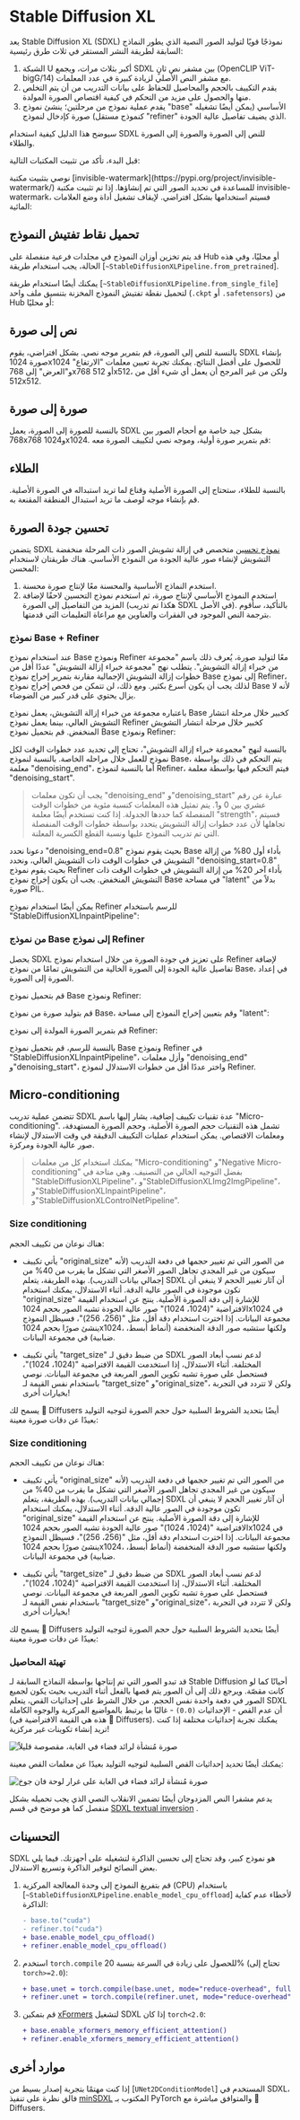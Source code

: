 # Stable Diffusion XL

يعد Stable Diffusion XL (SDXL) نموذجًا قويًا لتوليد الصور النصية الذي يطور النماذج السابقة لطريقة النشر المستقر في ثلاث طرق رئيسية:

1. الشبكة U أكبر بثلاث مرات، ويجمع SDXL بين مشفر نص ثانٍ (OpenCLIP ViT-bigG/14) مع مشفر النص الأصلي لزيادة كبيرة في عدد المعلمات.
2. يقدم التكييف بالحجم والمحاصيل للحفاظ على بيانات التدريب من أن يتم التخلص منها والحصول على مزيد من التحكم في كيفية اقتصاص الصورة المولدة.
3. يقدم عملية نموذج من مرحلتين؛ ينشئ نموذج "base" الأساسي (يمكن أيضًا تشغيله كنموذج مستقل) صورة كإدخال لنموذج "refiner" الذي يضيف تفاصيل عالية الجودة.

سيوضح هذا الدليل كيفية استخدام SDXL للنص إلى الصورة والصورة إلى الصورة والطلاء.

قبل البدء، تأكد من تثبيت المكتبات التالية:

<Tip warning={true}>
نوصي بتثبيت مكتبة [invisible-watermark](https://pypi.org/project/invisible-watermark/) للمساعدة في تحديد الصور التي تم إنشاؤها. إذا تم تثبيت مكتبة invisible-watermark، فسيتم استخدامها بشكل افتراضي. لإيقاف تشغيل أداة وضع العلامات المائية:

</Tip>

## تحميل نقاط تفتيش النموذج

قد يتم تخزين أوزان النموذج في مجلدات فرعية منفصلة على Hub أو محليًا، وفي هذه الحالة، يجب استخدام طريقة [`~StableDiffusionXLPipeline.from_pretrained`].

يمكنك أيضًا استخدام طريقة [`~StableDiffusionXLPipeline.from_single_file`] لتحميل نقطة تفتيش النموذج المخزنة بتنسيق ملف واحد (`.ckpt` أو `.safetensors`) من Hub أو محليًا:

## نص إلى صورة

بالنسبة للنص إلى الصورة، قم بتمرير موجه نصي. بشكل افتراضي، يقوم SDXL بإنشاء صورة 1024x1024 للحصول على أفضل النتائج. يمكنك تجربة تعيين معلمات "الارتفاع" و"العرض" إلى 768x768 أو 512x512، ولكن من غير المرجح أن يعمل أي شيء أقل من 512x512.

## صورة إلى صورة

بالنسبة للصورة إلى الصورة، يعمل SDXL بشكل جيد خاصة مع أحجام الصور بين 768x768 و1024x1024. قم بتمرير صورة أولية، وموجه نصي لتكييف الصورة معه:

## الطلاء

بالنسبة للطلاء، ستحتاج إلى الصورة الأصلية وقناع لما تريد استبداله في الصورة الأصلية. قم بإنشاء موجه لوصف ما تريد استبدال المنطقة المقنعة به.

## تحسين جودة الصورة

يتضمن SDXL [نموذج تحسين](https://huggingface.co/stabilityai/stable-diffusion-xl-refiner-1.0) متخصص في إزالة تشويش الصور ذات المرحلة منخفضة التشويش لإنشاء صور عالية الجودة من النموذج الأساسي. هناك طريقتان لاستخدام المحسن:

1. استخدم النماذج الأساسية والمحسنة معًا لإنتاج صورة محسنة.
2. استخدم النموذج الأساسي لإنتاج صورة، ثم استخدم نموذج التحسين لاحقًا لإضافة المزيد من التفاصيل إلى الصورة (هكذا تم تدريب SDXL في الأصل).
بالتأكيد، سأقوم بترجمة النص الموجود في الفقرات والعناوين مع مراعاة التعليمات التي قدمتها.

### نموذج Base + Refiner
عند استخدام نموذج Base ونموذج Refiner معًا لتوليد صورة، يُعرف ذلك باسم "مجموعة من خبراء إزالة التشويش". يتطلب نهج "مجموعة خبراء إزالة التشويش" عددًا أقل من خطوات إزالة التشويش الإجمالية مقارنة بتمرير إخراج نموذج Base إلى نموذج Refiner، لذلك يجب أن يكون أسرع بكثير. ومع ذلك، لن تتمكن من فحص إخراج نموذج Base لأنه لا يزال يحتوي على قدر كبير من الضوضاء.

باعتباره مجموعة من خبراء إزالة التشويش، يعمل نموذج Base كخبير خلال مرحلة انتشار التشويش العالي، بينما يعمل نموذج Refiner كخبير خلال مرحلة انتشار التشويش المنخفض. قم بتحميل نموذج Base ونموذج Refiner:

بالنسبة لنهج "مجموعة خبراء إزالة التشويش"، تحتاج إلى تحديد عدد خطوات الوقت لكل نموذج للعمل خلال مراحله الخاصة. بالنسبة لنموذج Base، يتم التحكم في ذلك بواسطة معلمة "denoising_end"، أما بالنسبة لنموذج Refiner، فيتم التحكم فيها بواسطة معلمة "denoising_start".

> يجب أن تكون معلمات "denoising_end" و"denoising_start" عبارة عن رقم عشري بين 0 و1. يتم تمثيل هذه المعلمات كنسبة مئوية من خطوات الوقت المنفصلة كما حددها الجدولة. إذا كنت تستخدم أيضًا معلمة "strength"، فسيتم تجاهلها لأن عدد خطوات إزالة التشويش يتحدد بواسطة خطوات الوقت المنفصلة التي تم تدريب النموذج عليها ونسبة القطع الكسرية المعلنة.

دعونا نحدد "denoising_end=0.8" بحيث يقوم نموذج Base بأداء أول 80% من إزالة التشويش في خطوات الوقت ذات التشويش العالي، ونحدد "denoising_start=0.8" بحيث يقوم نموذج Refiner بأداء آخر 20% من إزالة التشويش في خطوات الوقت ذات التشويش المنخفض. يجب أن يكون إخراج نموذج Base في مساحة "latent" بدلاً من صورة PIL.

يمكن أيضًا استخدام نموذج Refiner للرسم باستخدام "StableDiffusionXLInpaintPipeline":

### من نموذج Base إلى نموذج Refiner
يحصل SDXL على تعزيز في جودة الصورة من خلال استخدام نموذج Refiner لإضافة تفاصيل عالية الجودة إلى الصورة الخالية من التشويش تمامًا من نموذج Base، في إعداد الصورة إلى الصورة.

قم بتحميل نموذج Base ونموذج Refiner:

قم بتوليد صورة من نموذج Base، وقم بتعيين إخراج النموذج إلى مساحة "latent":

قم بتمرير الصورة المولدة إلى نموذج Refiner:

بالنسبة للرسم، قم بتحميل نموذج Base ونموذج Refiner في "StableDiffusionXLInpaintPipeline"، وأزل معلمات "denoising_end" و"denoising_start"، واختر عددًا أقل من خطوات الاستدلال لنموذج Refiner.

## Micro-conditioning
تتضمن عملية تدريب SDXL عدة تقنيات تكييف إضافية، يشار إليها باسم "Micro-conditioning". تشمل هذه التقنيات حجم الصورة الأصلية، وحجم الصورة المستهدفة، ومعلمات الاقتصاص. يمكن استخدام عمليات التكييف الدقيقة في وقت الاستدلال لإنشاء صور عالية الجودة ومركزة.

> يمكنك استخدام كل من معلمات "Micro-conditioning" و"Negative Micro-conditioning" بفضل التوجيه الخالي من التصنيف. وهي متاحة في "StableDiffusionXLPipeline"، و"StableDiffusionXLImg2ImgPipeline"، و"StableDiffusionXLInpaintPipeline"، و"StableDiffusionXLControlNetPipeline".

### Size conditioning
هناك نوعان من تكييف الحجم:

- يأتي تكييف "original_size" من الصور التي تم تغيير حجمها في دفعة التدريب (لأنه سيكون من غير المجدي تجاهل الصور الأصغر التي تشكل ما يقرب من 40% من إجمالي بيانات التدريب). بهذه الطريقة، يتعلم SDXL أن آثار تغيير الحجم لا ينبغي أن تكون موجودة في الصور عالية الدقة. أثناء الاستدلال، يمكنك استخدام "original_size" للإشارة إلى دقة الصورة الأصلية. ينتج عن استخدام القيمة الافتراضية "(1024، 1024)" صور عالية الجودة تشبه الصور بحجم 1024x1024 في مجموعة البيانات. إذا اخترت استخدام دقة أقل، مثل "(256، 256)"، فسيظل النموذج ينشئ صورًا بحجم 1024x1024، ولكنها ستشبه صور الدقة المنخفضة (أنماط أبسط، ضبابية) في مجموعة البيانات.

- يأتي تكييف "target_size" من ضبط دقيق لـ SDXL لدعم نسب أبعاد الصور المختلفة. أثناء الاستدلال، إذا استخدمت القيمة الافتراضية "(1024، 1024)"، فستحصل على صورة تشبه تكوين الصور المربعة في مجموعة البيانات. نوصي باستخدام نفس القيمة لـ "target_size" و"original_size"، ولكن لا تتردد في التجربة بخيارات أخرى!

يسمح لك 🤗 Diffusers أيضًا بتحديد الشروط السلبية حول حجم الصورة لتوجيه التوليد بعيدًا عن دقات صورة معينة:

### Size conditioning
هناك نوعان من تكييف الحجم:

- يأتي تكييف "original_size" من الصور التي تم تغيير حجمها في دفعة التدريب (لأنه سيكون من غير المجدي تجاهل الصور الأصغر التي تشكل ما يقرب من 40% من إجمالي بيانات التدريب). بهذه الطريقة، يتعلم SDXL أن آثار تغيير الحجم لا ينبغي أن تكون موجودة في الصور عالية الدقة. أثناء الاستدلال، يمكنك استخدام "original_size" للإشارة إلى دقة الصورة الأصلية. ينتج عن استخدام القيمة الافتراضية "(1024، 1024)" صور عالية الجودة تشبه الصور بحجم 1024x1024 في مجموعة البيانات. إذا اخترت استخدام دقة أقل، مثل "(256، 256)"، فسيظل النموذج ينشئ صورًا بحجم 1024x1024، ولكنها ستشبه صور الدقة المنخفضة (أنماط أبسط، ضبابية) في مجموعة البيانات.

- يأتي تكييف "target_size" من ضبط دقيق لـ SDXL لدعم نسب أبعاد الصور المختلفة. أثناء الاستدلال، إذا استخدمت القيمة الافتراضية "(1024، 1024)"، فستحصل على صورة تشبه تكوين الصور المربعة في مجموعة البيانات. نوصي باستخدام نفس القيمة لـ "target_size" و"original_size"، ولكن لا تتردد في التجربة بخيارات أخرى!

يسمح لك 🤗 Diffusers أيضًا بتحديد الشروط السلبية حول حجم الصورة لتوجيه التوليد بعيدًا عن دقات صورة معينة:
### تهيئة المحاصيل
قد تبدو الصور التي تم إنتاجها بواسطة النماذج السابقة لـ Stable Diffusion أحيانًا كما لو كانت مقصّة. ويرجع ذلك إلى أن الصور يتم قصها بالفعل أثناء التدريب بحيث يكون لجميع الصور في دفعة واحدة نفس الحجم. من خلال الشرط على إحداثيات القص، يتعلم SDXL أن عدم القص - الإحداثيات `(0،0)` - غالبًا ما يرتبط بالمواضيع المركزية والوجوه الكاملة (هذه هي القيمة الافتراضية في 🤗 Diffusers). يمكنك تجربة إحداثيات مختلفة إذا كنت تريد إنشاء تكوينات غير مركزية!

<div class="flex justify-center">
<img src="https://huggingface.co/datasets/huggingface/documentation-images/resolve/main/diffusers/sdxl-cropped.png" alt="صورة مُنشأة لرائد فضاء في الغابة، مقصوصة قليلاً"/>
</div>

يمكنك أيضًا تحديد إحداثيات القص السلبية لتوجيه التوليد بعيدًا عن معلمات القص معينة:

<div class="flex justify-center">
<img src="https://huggingface.co/datasets/huggingface/documentation-images/resolve/main/diffusers/sdxl-double-prompt.png" alt="صورة مُنشأة لرائد فضاء في الغابة على غرار لوحة فان جوخ"/>
</div>

يدعم مشفرا النص المزدوجان أيضًا تضمين الانقلاب النصي الذي يجب تحميله بشكل منفصل كما هو موضح في قسم [SDXL textual inversion](textual_inversion_inference#stable-diffusion-xl) .


## التحسينات
SDXL هو نموذج كبير، وقد تحتاج إلى تحسين الذاكرة لتشغيله على أجهزتك. فيما يلي بعض النصائح لتوفير الذاكرة وتسريع الاستدلال.

1. قم بتفريغ النموذج إلى وحدة المعالجة المركزية (CPU) باستخدام [`~StableDiffusionXLPipeline.enable_model_cpu_offload`] لأخطاء عدم كفاية الذاكرة:

   ```diff
   - base.to("cuda")
   - refiner.to("cuda")
   + base.enable_model_cpu_offload()
   + refiner.enable_model_cpu_offload()
   ```

2. استخدم `torch.compile` للحصول على زيادة في السرعة بنسبة 20% (تحتاج إلى `torch>=2.0`):

   ```diff
   + base.unet = torch.compile(base.unet, mode="reduce-overhead", fullgraph=True)
   + refiner.unet = torch.compile(refiner.unet, mode="reduce-overhead", fullgraph=True)
   ```

3. قم بتمكين [xFormers](../optimization/xformers) لتشغيل SDXL إذا كان `torch<2.0`:

   ```diff
   + base.enable_xformers_memory_efficient_attention()
   + refiner.enable_xformers_memory_efficient_attention()
   ```

## موارد أخرى
إذا كنت مهتمًا بتجربة إصدار بسيط من [`UNet2DConditionModel`] المستخدم في SDXL، فالق نظرة على تنفيذ [minSDXL](https://github.com/cloneofsimo/minSDXL) المكتوب بـ PyTorch والمتوافق مباشرة مع 🤗 Diffusers.